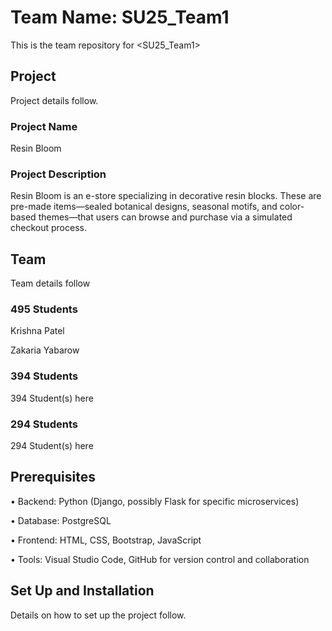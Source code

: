 # Team Name: SU25_Team1

This is the team repository for <SU25_Team1>

## Project

Project details follow. 

### Project Name
Resin Bloom

### Project Description  
Resin Bloom is an e-store specializing in decorative resin blocks. These are pre-made items—sealed botanical designs, seasonal motifs, and color-based themes—that users can browse and purchase via a simulated checkout process. 

## Team

Team details follow

### 495 Students 

Krishna Patel

Zakaria Yabarow

### 394 Students

394 Student(s) here

### 294 Students

294 Student(s) here

## Prerequisites

•	Backend: Python (Django, possibly Flask for specific microservices)

•	Database: PostgreSQL

•	Frontend: HTML, CSS, Bootstrap, JavaScript

•	Tools: Visual Studio Code, GitHub for version control and collaboration

## Set Up and Installation

Details on how to set up the project follow.

<put the details here>
